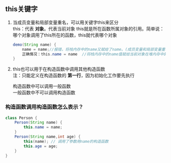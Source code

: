 ## this关键字
1. 当成员变量和局部变量重名，可以用关键字this来区分  
    this：代表 **对象**。代表当前对象
    this就是所在函数所属对象的引用。简单说：哪个对象调用了this所在的函数，this就代表哪个对象

    ```java
    demo(String name) {
        name = name;//报错，将栈内存中的name又赋给了name。(成员变量和局部变量重名)
        正确情况：this.name = name  //将栈内存中的name值赋给当前对象在堆内存中的name
    }
    ```
2. this也可以用于在构造函数中调用其他构造函数  
注：只能定义在构造函数的 **第一行**，因为初始化工作要先执行  

    构造函数中可以调用一般函数  
    一般函数中不可以调用构造函数  
### 构造函数调用构造函数怎么表示？
```java
class Person {
    Person(String name) {
        this.name = name;
    }
    Person(String name,int age) {
        this(name); // 调用了参数用name的构造函数
        this.age = age;
    }
}
```